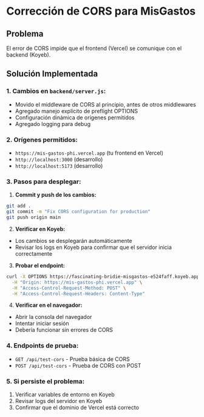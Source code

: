 # Corrección de CORS para MisGastos

## Problema
El error de CORS impide que el frontend (Vercel) se comunique con el backend (Koyeb).

## Solución Implementada

### 1. Cambios en `backend/server.js`:
- Movido el middleware de CORS al principio, antes de otros middlewares
- Agregado manejo explícito de preflight OPTIONS
- Configuración dinámica de orígenes permitidos
- Agregado logging para debug

### 2. Orígenes permitidos:
- `https://mis-gastos-phi.vercel.app` (tu frontend en Vercel)
- `http://localhost:3000` (desarrollo)
- `http://localhost:5173` (desarrollo)

### 3. Pasos para desplegar:

1. **Commit y push de los cambios:**
```bash
git add .
git commit -m "Fix CORS configuration for production"
git push origin main
```

2. **Verificar en Koyeb:**
- Los cambios se desplegarán automáticamente
- Revisar los logs en Koyeb para confirmar que el servidor inicia correctamente

3. **Probar el endpoint:**
```bash
curl -X OPTIONS https://fascinating-bridie-misgastos-e524faff.koyeb.app/api/auth/login \
  -H "Origin: https://mis-gastos-phi.vercel.app" \
  -H "Access-Control-Request-Method: POST" \
  -H "Access-Control-Request-Headers: Content-Type"
```

4. **Verificar en el navegador:**
- Abrir la consola del navegador
- Intentar iniciar sesión
- Debería funcionar sin errores de CORS

### 4. Endpoints de prueba:
- `GET /api/test-cors` - Prueba básica de CORS
- `POST /api/test-cors` - Prueba de CORS con POST

### 5. Si persiste el problema:
1. Verificar variables de entorno en Koyeb
2. Revisar logs del servidor en Koyeb
3. Confirmar que el dominio de Vercel está correcto
